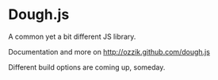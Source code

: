 # Dough.js
A common yet a bit different JS library.


Documentation and more on http://ozzik.github.com/dough.js


Different build options are coming up, someday.